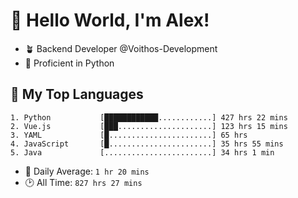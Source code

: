 # 👋 Hello World, I'm Alex!

- 🪴 Backend Developer @Voithos-Development
- 🐍 Proficient in Python

## 💚 My Top Languages
```
1. Python           [████████████............] 427 hrs 22 mins
2. Vue.js           [███.....................] 123 hrs 15 mins
3. YAML             [█.......................] 65 hrs
4. JavaScript       [█.......................] 35 hrs 55 mins
5. Java             [........................] 34 hrs 1 min
```
- 💪 Daily Average: `1 hr 20 mins`
- 🕑 All Time: `827 hrs 27 mins`
